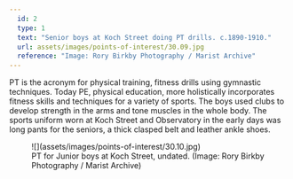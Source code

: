 ```yaml
---
  id: 2
  type: 1
  text: "Senior boys at Koch Street doing PT drills. c.1890-1910."
  url: assets/images/points-of-interest/30.09.jpg
  reference: "Image: Rory Birkby Photography / Marist Archive"
---
```

PT is the acronym for physical training, fitness drills using gymnastic techniques.  Today PE, physical education, more holistically incorporates fitness skills and techniques for a variety of sports. The boys used clubs to develop strength in the arms and tone muscles in the whole body.  The sports uniform worn at Koch Street and Observatory in the early days was long pants for the seniors, a thick clasped belt and leather ankle shoes. 

<figure>![](assets/images/points-of-interest/30.10.jpg)

<figcaption>PT for Junior boys at Koch Street, undated. (Image: Rory Birkby Photography / Marist Archive)</figcaption>

</figure>
        